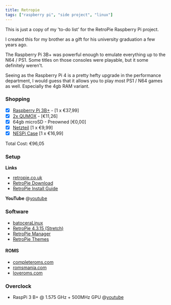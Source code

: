 ```yaml
---
title: Retropie
tags: ["raspberry pi", "side project", "linux"]
---
```


This is just a copy of my 'to-do list' for the RetroPie Raspberry Pi project.

I created this for my brother as a gift for his university graduation a few years ago. 

The Raspberry Pi 3B+ was powerful enough to emulate everything up to the N64 / PS1. Some titles on those consoles were playable, but it some definitely weren't. 

Seeing as the Raspberry Pi 4 is a pretty hefty upgrade in the performance department, I would guess that it allows you to play most PS1 / N64 games as well. Especially the 4gb RAM variant.

### Shopping
- [x] [Raspberry Pi 3B+](https://www.conrad.de/de/raspberry-pi-3-model-b-1-gb-ohne-betriebssystem-1668026.html) - [1 x €37,99]
- [x] [2x QUMOX](https://www.amazon.de/gp/product/B00PL271Y0/ref=oh_aui_detailpage_o01_s00?ie=UTF8&psc=1) - [€11,26]
- [x] 64gb microSD - Preowned [€0,00]
- [x] [Netzteil](https://www.conrad.de/de/raspberry-pi-netzteil-schwarz-sp-5c-raspberry-pi-3-b-micro-usb-5-vdc-2500-ma-1462834.html) [1 x €9,99]
- [x] [NESPi Case](https://www.amazon.de/gp/product/B076BJBLZD/ref=oh_aui_detailpage_o00_s00?ie=UTF8&psc=1) [1 x €16,99]

Total Cost: €96,05

### Setup

**Links**
- [retropie.co.uk](http://retropie.co.uk)
- [RetroPie Download](https://retropie.org.uk/download/)
- [RetroPie Install Guide](https://retropie.org.uk/docs/First-Installation/)

**YouTube**
@[youtube](xvYX_7iRRI0)

### Software

- [batoceraLinux](https://batocera-linux.xorhub.com/)
- [RetroPie 4.3.15 (Stretch)](https://retropie.org.uk/forum/topic/16307/retropie-4-3-15-stretch-images-for-testing)
- [RetroPie Manager](https://github.com/botolo78/RetroPie-Manager)
- [RetroPie Themes](https://github.com/RetroPie/RetroPie-Setup/wiki/themes)

#### ROMS
- [completeroms.com](http://www.completeroms.com)
- [romsmania.com](https://romsmania.com)
- [loveroms.com](https://www.loveroms.com)

### Overclock

- RaspPi 3 B+ @ 1.575 GHz + 500MHz GPU 
@[youtube](aT0OX8TXRCM)

